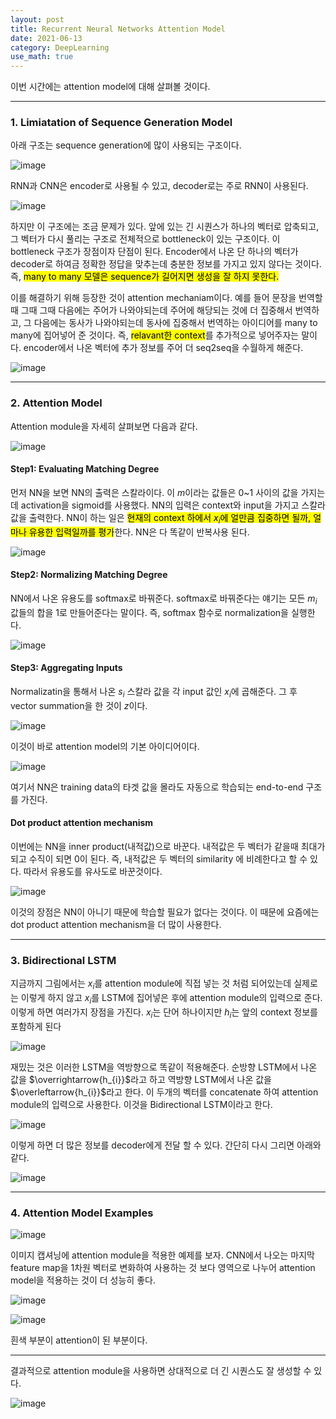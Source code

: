 ```yaml
---
layout: post
title: Recurrent Neural Networks Attention Model
date: 2021-06-13
category: DeepLearning
use_math: true
---
```


이번 시간에는 attention model에 대해 살펴볼 것이다. 

---


### 1. Limiatation of Sequence Generation Model

아래 구조는 sequence generation에 많이 사용되는 구조이다. 

![image](https://user-images.githubusercontent.com/61526722/121545119-3246ff80-ca45-11eb-8ce0-818261811ee9.png)

RNN과 CNN은 encoder로 사용될 수 있고, decoder로는 주로 RNN이 사용된다. 

![image](https://user-images.githubusercontent.com/61526722/121545401-74704100-ca45-11eb-8cd9-b4dd037a9978.png)

하지만 이 구조에는 조금 문제가 있다. 앞에 있는 긴 시퀀스가 하나의 벡터로 압축되고, 그 벡터가 다시 풀리는 구조로 전체적으로 bottleneck이 있는 구조이다. 이 bottleneck 구조가 장점이자 단점이 된다. Encoder에서 나온 단 하나의 벡터가 decoder로 하여금 정확한 정답을 맞추는데 충분한 정보를 가지고 있지 않다는 것이다. 즉, <mark>many to many 모델은 sequence가 길어지면 생성을 잘 하지 못한다.</mark>

이를 해결하기 위해 등장한 것이 attention mechaniam이다. 예를 들어 문장을 번역할 때 그때 그때 다음에는 주어가 나와야되는데 주어에 해당되는 것에 더 집중해서 번역하고, 그 다음에는 동사가 나와야되는데 동사에 집중해서 번역하는 아이디어를 many to many에 집어넣어 준 것이다. 즉, <mark>relavant한 context</mark>를 추가적으로 넣어주자는 말이다. encoder에서 나온 벡터에 추가 정보를 주어 더 seq2seq을 수월하게 해준다.

![image](https://user-images.githubusercontent.com/61526722/121548146-be5a2680-ca47-11eb-9d33-b05d17b41054.png)

---

### 2. Attention Model

Attention module을 자세히 살펴보면 다음과 같다. 

![image](https://user-images.githubusercontent.com/61526722/121548369-ea75a780-ca47-11eb-9ea1-03a6a5c9748c.png)

#### Step1: Evaluating Matching Degree

먼저 NN을 보면 NN의 출력은 스칼라이다. 이 $m$이라는 값들은 0~1 사이의 값을 가지는데 activation을 sigmoid를 사용했다. NN의 입력은 context와 input을 가지고 스칼라 값을 출력한다. NN이 하는 일은 <mark>현재의 context 하에서 $x_{i}$에 얼만큼 집중하면 될까, 얼마나 유용한 입력일까를 평가</mark>한다. NN은 다 똑같이 반복사용 된다. 

![image](https://user-images.githubusercontent.com/61526722/121548916-5d7f1e00-ca48-11eb-91fc-e98caddb07ec.png)


#### Step2: Normalizing Matching Degree

NN에서 나온 유용도를 softmax로 바꿔준다. softmax로 바꿔준다는 얘기는 모든 $m_{i}$ 값들의 합을 1로 만들어준다는 말이다. 즉, softmax 함수로 normalization을 실행한다. 

![image](https://user-images.githubusercontent.com/61526722/121548925-607a0e80-ca48-11eb-9ccd-79e7c985d0cc.png)


#### Step3: Aggregating Inputs

Normalizatin을 통해서 나온 $s_{i}$ 스칼라 값을 각 input 값인 $x_{i}$에 곱해준다. 그 후 vector summation을 한 것이 $z$이다. 

![image](https://user-images.githubusercontent.com/61526722/121550147-71774f80-ca49-11eb-9777-7f26afdd41ba.png)

이것이 바로 attention model의 기본 아이디어이다. 

![image](https://user-images.githubusercontent.com/61526722/121550445-b4392780-ca49-11eb-8ee4-98c4ac616736.png)

여기서 NN은 training data의 타겟 값을 몰라도 자동으로 학습되는 end-to-end 구조를 가진다. 

#### Dot product attention mechanism

이번에는 NN을 inner product(내적값)으로 바꾼다. 내적값은 두 벡터가 같을때 최대가 되고 수직이 되면 0이 된다. 즉, 내적값은 두 벡터의 similarity 에 비례한다고 할 수 있다. 따라서 유용도를 유사도로 바꾼것이다. 

![image](https://user-images.githubusercontent.com/61526722/121551605-c10a4b00-ca4a-11eb-93b9-ffc54f05f2c9.png)

이것의 장점은 NN이 아니기 때문에 학습할 필요가 없다는 것이다. 이 때문에 요즘에는 dot product attention mechanism을 더 많이 사용한다.

---

### 3. Bidirectional LSTM

지금까지 그림에서는 $x_{i}$를 attention module에 직접 넣는 것 처럼 되어있는데 실제로는 이렇게 하지 않고 $x_{i}$를 LSTM에 집어넣은 후에 attention module의 입력으로 준다. 이렇게 하면 여러가지 장점을 가진다. $x_{i}$는 단어 하나이지만 $h_{i}$는 앞의 context 정보를 포함하게 된다

![image](https://user-images.githubusercontent.com/61526722/121553729-7ee20900-ca4c-11eb-9f9e-e5c389f227b6.png)

재밌는 것은 이러한 LSTM을 역방향으로 똑같이 적용해준다. 순방향 LSTM에서 나온 값을 $\overrightarrow{h_{i}}$라고 하고 역방향 LSTM에서 나온 값을 $\overleftarrow{h_{i}}$라고 한다. 이 두개의 벡터를 concatenate 하여 attention module의 입력으로 사용한다. 이것을 Bidirectional LSTM이라고 한다. 

![image](https://user-images.githubusercontent.com/61526722/121553953-b6e94c00-ca4c-11eb-9431-36cfe361eedb.png)

이렇게 하면 더 많은 정보를 decoder에게 전달 할 수 있다. 간단히 다시 그리면 아래와 같다.

![image](https://user-images.githubusercontent.com/61526722/121554863-7938f300-ca4d-11eb-92a2-552fd4f6e486.png)

---

### 4. Attention Model Examples

![image](https://user-images.githubusercontent.com/61526722/121555184-bf8e5200-ca4d-11eb-8174-55757aea45ff.png)

이미지 캡셔닝에 attention module을 적용한 예제를 보자. CNN에서 나오는 마지막 feature map을 1차원 벡터로 변화하여 사용하는 것 보다 영역으로 나누어 attention model을 적용하는 것이 더 성능히 좋다. 

![image](https://user-images.githubusercontent.com/61526722/121555321-de8ce400-ca4d-11eb-8cd8-d1fc07d0535e.png)

![image](https://user-images.githubusercontent.com/61526722/121555670-290e6080-ca4e-11eb-8890-1550ea6c8972.png)

흰색 부분이 attention이 된 부분이다.

---

결과적으로 attention module을 사용하면 상대적으로 더 긴 시퀀스도 잘 생성할 수 있다. 

![image](https://user-images.githubusercontent.com/61526722/121556040-7db1db80-ca4e-11eb-8584-3788001c291a.png)

